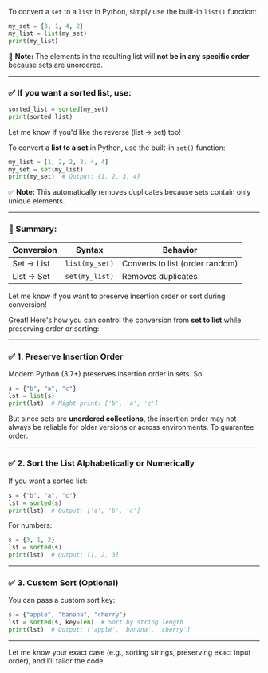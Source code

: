 To convert a `set` to a `list` in Python, simply use the built-in `list()` function:

```python
my_set = {3, 1, 4, 2}
my_list = list(my_set)
print(my_list)
```

📝 **Note:** The elements in the resulting list will **not be in any specific order** because sets are unordered.

---

### ✅ If you want a **sorted list**, use:

```python
sorted_list = sorted(my_set)
print(sorted_list)
```

Let me know if you'd like the reverse (list → set) too!

To convert a **list to a set** in Python, use the built-in `set()` function:

```python
my_list = [1, 2, 2, 3, 4, 4]
my_set = set(my_list)
print(my_set)  # Output: {1, 2, 3, 4}
```

✅ **Note:** This automatically removes duplicates because sets contain only unique elements.

---

### 🔁 Summary:

| Conversion | Syntax         | Behavior                        |
| ---------- | -------------- | ------------------------------- |
| Set → List | `list(my_set)` | Converts to list (order random) |
| List → Set | `set(my_list)` | Removes duplicates              |

Let me know if you want to preserve insertion order or sort during conversion!

Great! Here's how you can control the conversion from **set to list** while preserving order or sorting:

---

### ✅ 1. **Preserve Insertion Order**

Modern Python (3.7+) preserves insertion order in sets. So:

```python
s = {"b", "a", "c"}
lst = list(s)
print(lst)  # Might print: ['b', 'a', 'c']
```

But since sets are **unordered collections**, the insertion order may not always be reliable for older versions or across environments. To guarantee order:

---

### ✅ 2. **Sort the List Alphabetically or Numerically**

If you want a sorted list:

```python
s = {"b", "a", "c"}
lst = sorted(s)
print(lst)  # Output: ['a', 'b', 'c']
```

For numbers:

```python
s = {3, 1, 2}
lst = sorted(s)
print(lst)  # Output: [1, 2, 3]
```

---

### ✅ 3. **Custom Sort (Optional)**

You can pass a custom sort key:

```python
s = {"apple", "banana", "cherry"}
lst = sorted(s, key=len)  # Sort by string length
print(lst)  # Output: ['apple', 'banana', 'cherry']
```

---

Let me know your exact case (e.g., sorting strings, preserving exact input order), and I’ll tailor the code.
